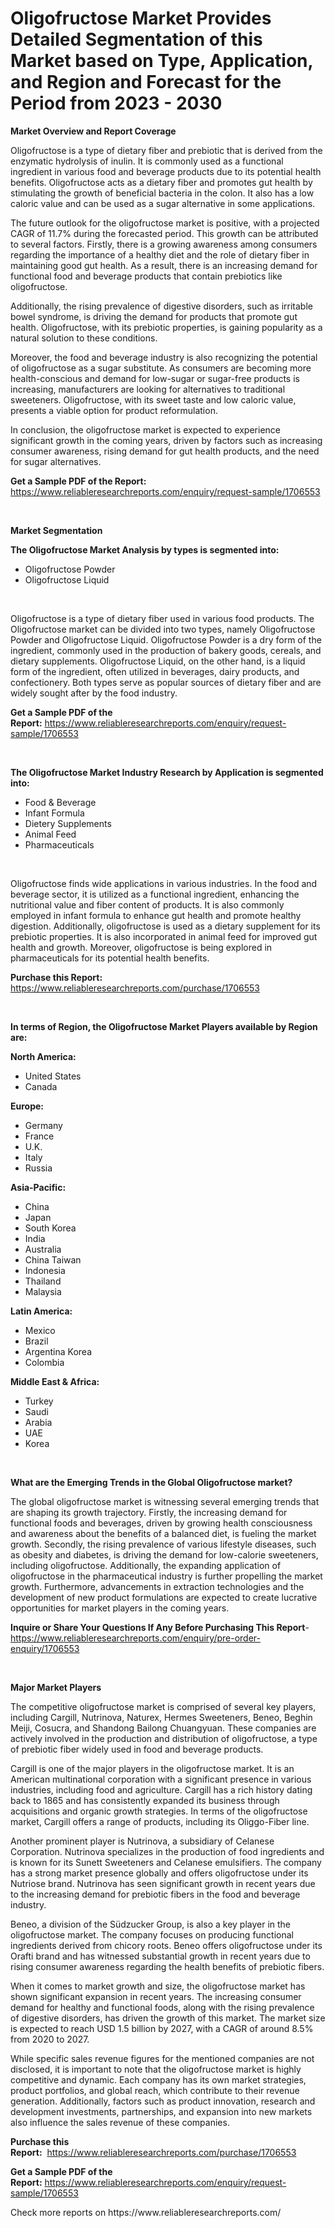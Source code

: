 <p><h1>Oligofructose Market Provides Detailed Segmentation of this Market based on Type, Application, and Region and Forecast for the Period from 2023 - 2030</h1></p><p><strong>Market Overview and Report Coverage</strong></p>
<p><p>Oligofructose is a type of dietary fiber and prebiotic that is derived from the enzymatic hydrolysis of inulin. It is commonly used as a functional ingredient in various food and beverage products due to its potential health benefits. Oligofructose acts as a dietary fiber and promotes gut health by stimulating the growth of beneficial bacteria in the colon. It also has a low caloric value and can be used as a sugar alternative in some applications.</p><p>The future outlook for the oligofructose market is positive, with a projected CAGR of 11.7% during the forecasted period. This growth can be attributed to several factors. Firstly, there is a growing awareness among consumers regarding the importance of a healthy diet and the role of dietary fiber in maintaining good gut health. As a result, there is an increasing demand for functional food and beverage products that contain prebiotics like oligofructose.</p><p>Additionally, the rising prevalence of digestive disorders, such as irritable bowel syndrome, is driving the demand for products that promote gut health. Oligofructose, with its prebiotic properties, is gaining popularity as a natural solution to these conditions.</p><p>Moreover, the food and beverage industry is also recognizing the potential of oligofructose as a sugar substitute. As consumers are becoming more health-conscious and demand for low-sugar or sugar-free products is increasing, manufacturers are looking for alternatives to traditional sweeteners. Oligofructose, with its sweet taste and low caloric value, presents a viable option for product reformulation.</p><p>In conclusion, the oligofructose market is expected to experience significant growth in the coming years, driven by factors such as increasing consumer awareness, rising demand for gut health products, and the need for sugar alternatives.</p></p>
<p><strong>Get a Sample PDF of the Report:</strong> <a href="https://www.reliableresearchreports.com/enquiry/request-sample/1706553">https://www.reliableresearchreports.com/enquiry/request-sample/1706553</a></p>
<p>&nbsp;</p>
<p><strong>Market Segmentation</strong></p>
<p><strong>The Oligofructose Market Analysis by types is segmented into:</strong></p>
<p><ul><li>Oligofructose Powder</li><li>Oligofructose Liquid</li></ul></p>
<p>&nbsp;</p>
<p><p>Oligofructose is a type of dietary fiber used in various food products. The Oligofructose market can be divided into two types, namely Oligofructose Powder and Oligofructose Liquid. Oligofructose Powder is a dry form of the ingredient, commonly used in the production of bakery goods, cereals, and dietary supplements. Oligofructose Liquid, on the other hand, is a liquid form of the ingredient, often utilized in beverages, dairy products, and confectionery. Both types serve as popular sources of dietary fiber and are widely sought after by the food industry.</p></p>
<p><strong>Get a Sample PDF of the Report:</strong>&nbsp;<a href="https://www.reliableresearchreports.com/enquiry/request-sample/1706553">https://www.reliableresearchreports.com/enquiry/request-sample/1706553</a></p>
<p>&nbsp;</p>
<p><strong>The Oligofructose Market Industry Research by Application is segmented into:</strong></p>
<p><ul><li>Food & Beverage</li><li>Infant Formula</li><li>Dietery Supplements</li><li>Animal Feed</li><li>Pharmaceuticals</li></ul></p>
<p>&nbsp;</p>
<p><p>Oligofructose finds wide applications in various industries. In the food and beverage sector, it is utilized as a functional ingredient, enhancing the nutritional value and fiber content of products. It is also commonly employed in infant formula to enhance gut health and promote healthy digestion. Additionally, oligofructose is used as a dietary supplement for its prebiotic properties. It is also incorporated in animal feed for improved gut health and growth. Moreover, oligofructose is being explored in pharmaceuticals for its potential health benefits.</p></p>
<p><strong>Purchase this Report:</strong>&nbsp; <a href="https://www.reliableresearchreports.com/purchase/1706553">https://www.reliableresearchreports.com/purchase/1706553</a></p>
<p>&nbsp;</p>
<p><strong>In terms of Region, the Oligofructose Market Players available by Region are:</strong></p>
<p>
    <p> <strong> North America: </strong>
        <ul>
            <li>United States</li>
            <li>Canada</li>
        </ul>
        </p> 
    <p> <strong> Europe: </strong>
        <ul>
            <li>Germany</li>
            <li>France</li>
            <li>U.K.</li>
            <li>Italy</li>
            <li>Russia</li>
        </ul>
        </p> 
    <p> <strong> Asia-Pacific: </strong>
        <ul>
            <li>China</li>
            <li>Japan</li>
            <li>South Korea</li>
            <li>India</li>
            <li>Australia</li>
            <li>China Taiwan</li>
            <li>Indonesia</li>
            <li>Thailand</li>
            <li>Malaysia</li>
        </ul>
        </p> 
    <p> <strong> Latin America: </strong>
        <ul>
            <li>Mexico</li>
            <li>Brazil</li>
            <li>Argentina Korea</li>
            <li>Colombia</li>
        </ul>
        </p> 
    <p> <strong> Middle East & Africa: </strong>
        <ul>
            <li>Turkey</li>
            <li>Saudi</li>
            <li>Arabia</li>
            <li>UAE</li>
            <li>Korea</li>
        </ul>
    </p>
    </p>
<p>&nbsp;</p>
<p><strong>What are the Emerging Trends in the Global Oligofructose market?</strong></p>
<p><p>The global oligofructose market is witnessing several emerging trends that are shaping its growth trajectory. Firstly, the increasing demand for functional foods and beverages, driven by growing health consciousness and awareness about the benefits of a balanced diet, is fueling the market growth. Secondly, the rising prevalence of various lifestyle diseases, such as obesity and diabetes, is driving the demand for low-calorie sweeteners, including oligofructose. Additionally, the expanding application of oligofructose in the pharmaceutical industry is further propelling the market growth. Furthermore, advancements in extraction technologies and the development of new product formulations are expected to create lucrative opportunities for market players in the coming years.</p></p>
<p><strong>Inquire or Share Your Questions If Any Before Purchasing This Report</strong>- <a href="https://www.reliableresearchreports.com/enquiry/pre-order-enquiry/1706553">https://www.reliableresearchreports.com/enquiry/pre-order-enquiry/1706553</a></p>
<p>&nbsp;</p>
<p><strong>Major Market Players</strong></p>
<p><p>The competitive oligofructose market is comprised of several key players, including Cargill, Nutrinova, Naturex, Hermes Sweeteners, Beneo, Beghin Meiji, Cosucra, and Shandong Bailong Chuangyuan. These companies are actively involved in the production and distribution of oligofructose, a type of prebiotic fiber widely used in food and beverage products.</p><p>Cargill is one of the major players in the oligofructose market. It is an American multinational corporation with a significant presence in various industries, including food and agriculture. Cargill has a rich history dating back to 1865 and has consistently expanded its business through acquisitions and organic growth strategies. In terms of the oligofructose market, Cargill offers a range of products, including its Oliggo-Fiber line.</p><p>Another prominent player is Nutrinova, a subsidiary of Celanese Corporation. Nutrinova specializes in the production of food ingredients and is known for its Sunett Sweeteners and Celanese emulsifiers. The company has a strong market presence globally and offers oligofructose under its Nutriose brand. Nutrinova has seen significant growth in recent years due to the increasing demand for prebiotic fibers in the food and beverage industry.</p><p>Beneo, a division of the Südzucker Group, is also a key player in the oligofructose market. The company focuses on producing functional ingredients derived from chicory roots. Beneo offers oligofructose under its Orafti brand and has witnessed substantial growth in recent years due to rising consumer awareness regarding the health benefits of prebiotic fibers.</p><p>When it comes to market growth and size, the oligofructose market has shown significant expansion in recent years. The increasing consumer demand for healthy and functional foods, along with the rising prevalence of digestive disorders, has driven the growth of this market. The market size is expected to reach USD 1.5 billion by 2027, with a CAGR of around 8.5% from 2020 to 2027.</p><p>While specific sales revenue figures for the mentioned companies are not disclosed, it is important to note that the oligofructose market is highly competitive and dynamic. Each company has its own market strategies, product portfolios, and global reach, which contribute to their revenue generation. Additionally, factors such as product innovation, research and development investments, partnerships, and expansion into new markets also influence the sales revenue of these companies.</p></p>
<p><strong>Purchase this Report:</strong>&nbsp;&nbsp;<a href="https://www.reliableresearchreports.com/purchase/1706553">https://www.reliableresearchreports.com/purchase/1706553</a></p>
<p></p>
<p><strong>Get a Sample PDF of the Report:</strong>&nbsp;<a href="https://www.reliableresearchreports.com/enquiry/request-sample/1706553">https://www.reliableresearchreports.com/enquiry/request-sample/1706553</a></p>
<p>Check more reports on https://www.reliableresearchreports.com/</p>